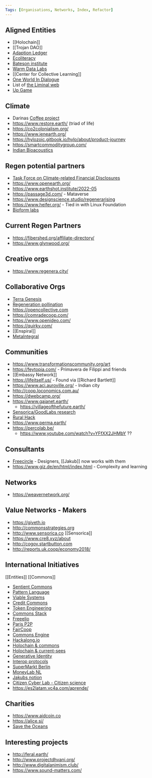 ```yaml
---
Tags: [Organisations, Networks, Index, Refactor]
---
```


## Aligned Entities
- [[Holochain]]
- [[Trojan DAO]]
- [Adaption Ledger](https://www.adaptationledger.com/meet-the-team)
- [Ecoliteracy](https://www.ecoliteracy.org/)
- [Bateson institute](https://batesoninstitute.org)
- [Warm Data Labs](https://batesoninstitute.org/warm-data-labs/)
- [[Center for Collective Learning]]
- [One World In Dialogue](https://oneworldindialogue.com/)
- List of [the Liminal web](https://www.joelightfoot.org/post/the-liminal-web-mapping-an-emergent-subculture-of-sensemakers-meta-theorists-systems-poets)
- [Up Game](https://www.up.game/)

## Climate
- Darinas [Coffee project](https://www.notion.so/Coffee-Carbon-Name-TBD-6960861fb01f45d4bc244cd8966dbe33)
- https://www.restore.earth/ (triad of life)
- https://co2colonialism.org/
- https://www.ienearth.org/
- https://hylozoic.gitbook.io/hylo/about/product-journey
- https://smartcommoditygroup.com/
- [Indian Bioacoustics](http://www.projectdhvani.org/)

## Regen potential partners
- [Task Force on Climate-related Financial Disclosures](https://www.fsb-tcfd.org/)
- https://www.openearth.org/
- https://www.earthshot.institute/2022-05
- https://passage3d.com/ - Mataverse
- https://www.designscience.studio/regenerarising
- https://www.heifer.org/ - Tied in with Linux Foundation
- [Bioform labs](https://www.dropbox.com/s/9ftd0wpjcjyj8jh/feamm-experiment-presentation.mov?dl=0)

## Current Regen Partners
- https://fibershed.org/affiliate-directory/
- https://www.glynwood.org/

## Creative orgs
- https://www.regenera.city/

## Collaborative Orgs
- [Terra Genesis](https://terra-genesis.com/our-approach/)
- [Regeneration pollination](https://www.regenerationpollination.earth/)
- https://opencollective.com
- https://comradecoop.com/
- https://www.openideo.com/
- https://quirky.com/
- [[Enspiral]]
- [MetaIntegral](https://www.metaintegral.com/)

## Communities
- https://www.transformationscommunity.org/art
- https://feytopia.com/ - Primavera de Filippi and friends
- [[Embassy Network]]
- https://lifeitself.us/ - Found via [[Richard Bartlett]] 
- https://www.aci.auroville.org/ - Indian city
- http://coop.loconomics.com.au/
- https://dwebcamp.org/
- https://www.gaianet.earth/
    - https://villageofthefuture.earth/
- [Sensorica/GoodLabs research](https://docs.google.com/spreadsheets/d/1wUrziYd7KyUK2F4D_yMRP6Po-LoPg7YGlGrFXGrva3Q/edit#gid=1678941571)
- [Rural Hack](http://www.ruralhack.org/)
- https://www.perma.earth/
- https://percolab.be/
	- https://www.youtube.com/watch?v=YFfXX2JHMbY	??

## Consultants
- [Freecircle](https://www.freecircle.li/) - Designers, [[Jakub]] now works with them
- https://www.giz.de/en/html/index.html - Complexity and learning

## Networks
- https://weavernetwork.org/

## Value Networks - Makers
- https://giveth.io
- http://commonsstrategies.org
- http://www.sensorica.co  [[Sensorica]]
- https://www.cre8.xyz/about
- http://cogov.startbutton.com
- http://reports.uk.coop/economy2018/

## International Initiatives 

[[Entities]] [[Commons]]

- [Sentient Commons](https://www.notion.so/Sentient-Commons-b5571f7e52714e3c80f0521d567a3c58)
- [Pattern Language](https://www.notion.so/Pattern-Language-adc9b4e636bd4212ac93f5c7147840d4)
- [Viable Systems](https://www.notion.so/Viable-Systems-bafa4627405f49c687b8b068d6866ba0)
- [Credit Commons](https://www.notion.so/Credit-Commons-21930403e7504e03a9d4c075594f910d)
- [Token Engineering](https://www.notion.so/Token-Engineering-c81e8097299841bb99ed1d3b2712f7bc)
- [Commons Stack](https://www.notion.so/Commons-Stack-2c5ae214db964033b9e8df0d4af46a78)
- [Freeelio](https://www.notion.so/Freeelio-29bb5b23f3184b689b110fa3f622832f)
- [Paris P2P](https://www.notion.so/Paris-P2P-1d7b39178ca34e50a349d92cdce882dc)
- [FairCoop](https://www.notion.so/FairCoop-2c863c4678ed48f8b08c20986393d5cb)
- [Commons Engine](https://www.notion.so/Commons-Engine-326551a76d134a439784983fddaf75a5)
- [Hackalong.io](https://www.notion.so/Hackalong-io-39d02d77d7154bc2949c762d0252cb38)
- [Holochain & commons](https://www.notion.so/Holochain-commons-5cf2957de5da4ae39a294dc0cfb0e772)
- [Holochain & current-sees](https://www.notion.so/Holochain-current-sees-3ed897be05da4ad782c477c2888dbe32)
- [Generative Identity](https://www.notion.so/Generative-Identity-8177506a602a4ee7a11b341c25aa312a)
- [Interop protocols](https://www.notion.so/Interop-protocols-99dc6763606148a3ba45fc5c324af4b3)
- [SuperMarkt Berlin](https://www.notion.so/SuperMarkt-Berlin-4454da8231b94257bac32d6c90a22075)
- [MoneyLab NL](https://www.notion.so/MoneyLab-NL-638390f71ce64f28bd7fb9fe585089d2)
- [Jakubs notion](https://www.notion.so/1784ac5059024fb386df2ae136902aac)
- [Citizen Cyber Lab - Citizen science](https://www.citizencyberlab.org/)
- https://es2latam.vc4a.com/aprende/


## Charities
- https://www.aidcoin.co
- https://alice.si/
- [Save the Oceans](https://heritage.aero/)


## Interesting projects
- http://feral.earth/
- http://www.projectdhvani.org/
- http://www.digitalanimism.club/
- https://www.sound-matters.com/